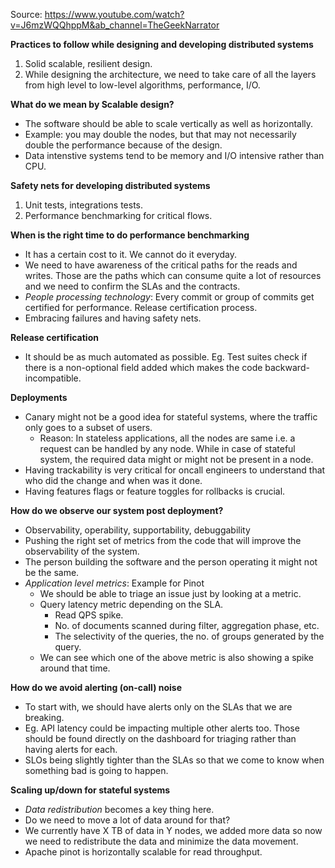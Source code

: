 Source: https://www.youtube.com/watch?v=J6mzWQQhppM&ab_channel=TheGeekNarrator

**Practices to follow while designing and developing distributed systems**
1. Solid scalable, resilient design.
2. While designing the architecture, we need to take care of all the layers from high level to low-level algorithms, performance, I/O.

**What do we mean by Scalable design?**
* The software should be able to scale vertically as well as horizontally.
* Example: you may double the nodes, but that may not necessarily double the performance because of the design.
* Data intenstive systems tend to be memory and I/O intensive rather than CPU.

**Safety nets for developing distributed systems**
1. Unit tests, integrations tests.
2. Performance benchmarking for critical flows.

**When is the right time to do performance benchmarking**
* It has a certain cost to it. We cannot do it everyday.
* We need to have awareness of the critical paths for the reads and writes. Those are the paths which can consume quite a lot of resources and we need to confirm the SLAs and the contracts.
* *People processing technology*: Every commit or group of commits get certified for performance. Release certification process.
* Embracing failures and having safety nets.

**Release certification**
* It should be as much automated as possible. Eg. Test suites check if there is a non-optional field added which makes the code backward-incompatible.

**Deployments**
* Canary might not be a good idea for stateful systems, where the traffic only goes to a subset of users.
    * Reason: In stateless applications, all the nodes are same i.e. a request can be handled by any node. While in case of stateful system, the required data might or might not be present in a node.
* Having trackability is very critical for oncall engineers to understand that who did the change and when was it done.
* Having features flags or feature toggles for rollbacks is crucial.

**How do we observe our system post deployment?**
* Observability, operability, supportability, debuggability
* Pushing the right set of metrics from the code that will improve the observability of the system.
* The person building the software and the person operating it might not be the same.
* *Application level metrics*: Example for Pinot
    * We should be able to triage an issue just by looking at a metric.
    * Query latency metric depending on the SLA.
        * Read QPS spike.
        * No. of documents scanned during filter, aggregation phase, etc.
        * The selectivity of the queries, the no. of groups generated by the query.
    * We can see which one of the above metric is also showing a spike around that time.

**How do we avoid alerting (on-call) noise**
* To start with, we should have alerts only on the SLAs that we are breaking.
* Eg. API latency could be impacting multiple other alerts too. Those should be found directly on the dashboard for triaging rather than having alerts for each.
* SLOs being slightly tighter than the SLAs so that we come to know when something bad is going to happen.

**Scaling up/down for stateful systems**
* *Data redistribution* becomes a key thing here.
* Do we need to move a lot of data around for that?
* We currently have X TB of data in Y nodes, we added more data so now we need to redistribute the data and minimize the data movement.
* Apache pinot is horizontally scalable for read throughput.